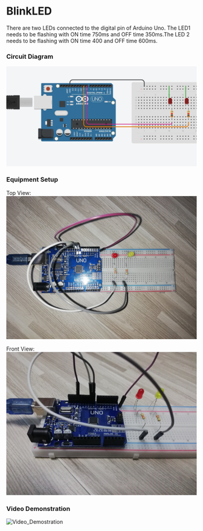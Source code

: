 # BlinkLED

There are two LEDs connected to the digital pin of Arduino Uno. The LED1 needs to be flashing with ON time 750ms and OFF time 350ms.The LED 2 needs to be flashing with ON time 400 and OFF time 600ms.
### Circuit Diagram
![Circuit Diagram](https://github.com/AimanCheong/MCTE_4342_Embedded_System_Design/blob/main/Weekly%20Assessments%20and%20Exercises/Week%204/Exercise%207/Circuit%20Diagram.JPG)

### Equipment Setup
Top View:
![Top View](https://github.com/AimanCheong/MCTE_4342_Embedded_System_Design/blob/main/Weekly%20Assessments%20and%20Exercises/Week%204/Exercise%207/Equipment%20Setup%20Top.jpg)

Front View:
![Front View](https://github.com/AimanCheong/MCTE_4342_Embedded_System_Design/blob/main/Weekly%20Assessments%20and%20Exercises/Week%204/Exercise%207/Equipment%20Setup%20Front.jpg)


### Video Demonstration
![Video_Demostration](https://youtu.be/cDvT0Q-E8Q0)


